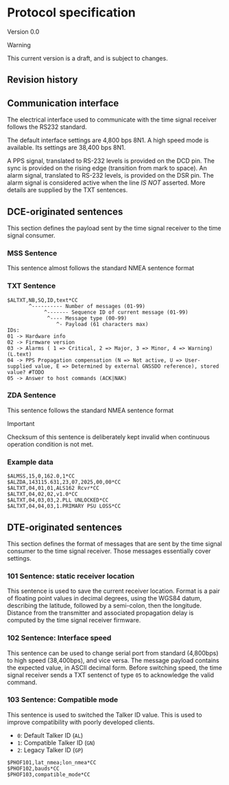 # Protocol specification
Version 0.0
> [!WARNING]
> This current version is a draft, and is subject to changes.

## Revision history

## Communication interface
The electrical interface used to communicate with the time signal receiver follows the RS232 standard.

The default interface settings are 4,800 bps 8N1. 
A high speed mode is available. Its settings are 38,400 bps 8N1.

A PPS signal, translated to RS-232 levels is provided on the DCD pin. The sync is provided on the rising edge (transition from mark to space).
An alarm signal, translated to RS-232 levels, is provided on the DSR pin. The alarm signal is considered active when the line *IS NOT* asserted. More details are supplied by the TXT sentences.

## DCE-originated sentences
This section defines the payload sent by the time signal receiver to the time signal consumer.

### MSS Sentence
This sentence almost follows the standard NMEA sentence format


### TXT Sentence

```
$ALTXT,NB,SQ,ID,text*CC
       ^---------- Number of messages (01-99)
	        ^------- Sequence ID of current message (01-99)
             ^---- Message type (00-99)
                ^- Payload (61 characters max)
IDs: 
01 -> Hardware info
02 -> Firmware version
03 -> Alarms ( 1 => Critical, 2 => Major, 3 => Minor, 4 => Warning) (L.text)
04 -> PPS Propagation compensation (N => Not active, U => User-supplied value, E => Determined by external GNSSDO reference), stored value? #TODO
05 -> Answer to host commands (ACK|NAK)
```

### ZDA Sentence
This sentence follows the standard NMEA sentence format

> [!IMPORTANT]
> Checksum of this sentence is deliberately kept invalid when continuous operation condition is not met.

### Example data
```text
$ALMSS,15,0,162.0,1*CC
$ALZDA,143115.631,23,07,2025,00,00*CC
$ALTXT,04,01,01,ALS162 Rcvr*CC
$ALTXT,04,02,02,v1.0*CC
$ALTXT,04,03,03,2.PLL UNLOCKED*CC
$ALTXT,04,04,03,1.PRIMARY PSU LOSS*CC
```

## DTE-originated sentences
This section defines the format of messages that are sent by the time signal consumer to the time signal receiver.
Those messages essentially cover settings.

### 101 Sentence: static receiver location
This sentence is used to save the current receiver location. 
Format is a pair of floating point values in decimal degrees, using the WGS84 datum, describing the latitude, followed by a semi-colon, then the longitude.
Distance from the transmitter and associated propagation delay is computed by the time signal receiver firmware.

### 102 Sentence: Interface speed
This sentence can be used to change serial port from standard (4,800bps) to high speed (38,400bps), and vice versa.
The message payload contains the expected value, in ASCII decimal form.
Before switching speed, the time signal receiver sends a TXT sentenct of type `05` to acknowledge the valid command.

### 103 Sentence: Compatible mode
This sentence is used to switched the Talker ID value. This is used to improve compatibility with poorly developed clients.
  - `0`: Default Talker ID (`AL`) 
  - `1`: Compatible Talker ID (`GN`)
  - `2`: Legacy Talker ID (`GP`)

```text
$PHOF101,lat_nmea;lon_nmea*CC
$PHOF102,bauds*CC
$PHOF103,compatible_mode*CC
```
